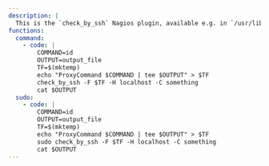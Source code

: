 ```yaml
---
description: |
  This is the `check_by_ssh` Nagios plugin, available e.g. in `/usr/lib/nagios/plugins/`.
functions:
  command:
    - code: |
        COMMAND=id
        OUTPUT=output_file
        TF=$(mktemp)
        echo "ProxyCommand $COMMAND | tee $OUTPUT" > $TF
        check_by_ssh -F $TF -H localhost -C something
        cat $OUTPUT
  sudo:
    - code: |
        COMMAND=id
        OUTPUT=output_file
        TF=$(mktemp)
        echo "ProxyCommand $COMMAND | tee $OUTPUT" > $TF
        sudo check_by_ssh -F $TF -H localhost -C something
        cat $OUTPUT
---
```

